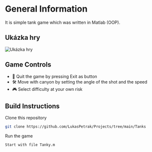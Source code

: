 
# General Information

It is simple tank game which was written in Matlab (OOP). 

## Ukázka hry

![Ukázka hry](cesta_k_vasemu_gifu.gif)

## Game Controls

- 🚀 Quit the game by pressing Exit as button
- 🛠️ Move with canyon by setting the angle of the shot and the speed 
- 🎮 Select difficulty at your own risk

## Build Instructions

Clone this repository
   ```bash
   git clone https://github.com/LukasPetrak/Projects/tree/main/Tanks
   ```
Run the game
   ```bash
   Start with file Tanky.m
